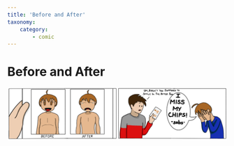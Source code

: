 ```yaml
---
title: 'Before and After'
taxonomy:
    category:
        - comic
---
```


# Before and After
![](2_beforeandafter.png)
